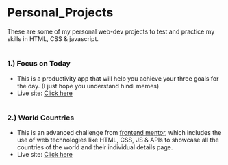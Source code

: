 # Personal_Projects

These are some of my personal web-dev projects to test and practice my skills in HTML, CSS & javascript.
#
### 1.) Focus on Today
- This is a productivity app that will help you achieve your three goals for the day. (I just hope you understand hindi memes)
- Live site: [Click here](https://wespyfocusontoday.netlify.app/)
#
### 2.) World Countries 
- This is an advanced challenge from [frontend mentor](https://www.frontendmentor.io/challenges/rest-countries-api-with-color-theme-switcher-5cacc469fec04111f7b848ca), which includes the use of web technologies like HTML, CSS, JS & APIs to showcase all the countries of the world and their individual details page.
- Live site: [Click here](https://wespycountries.netlify.app)
